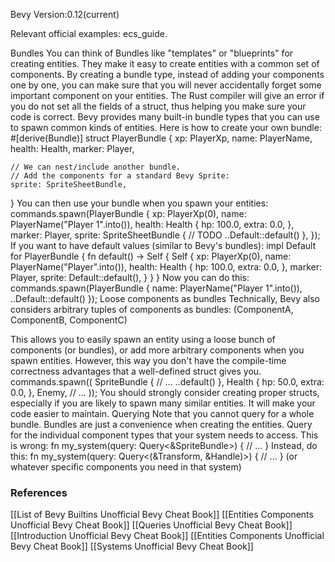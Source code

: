 Bevy Version:0.12(current)


Relevant official examples:
ecs_guide.

Bundles
You can think of Bundles like "templates" or "blueprints" for creating entities.
They make it easy to create entities with a common set of
components.
By creating a bundle type, instead of adding your components one by one, you
can make sure that you will never accidentally forget some important component
on your entities. The Rust compiler will give an error if you do not set all
the fields of a struct, thus helping you make sure your code is correct.
Bevy provides many built-in bundle types that you can use
to spawn common kinds of entities.
Here is how to create your own bundle:
#[derive(Bundle)]
struct PlayerBundle {
    xp: PlayerXp,
    name: PlayerName,
    health: Health,
    marker: Player,

    // We can nest/include another bundle.
    // Add the components for a standard Bevy Sprite:
    sprite: SpriteSheetBundle,
}
You can then use your bundle when you spawn your entities:
commands.spawn(PlayerBundle {
    xp: PlayerXp(0),
    name: PlayerName("Player 1".into()),
    health: Health {
        hp: 100.0,
        extra: 0.0,
    },
    marker: Player,
    sprite: SpriteSheetBundle {
        // TODO
        ..Default::default()
    },
});
If you want to have default values (similar to Bevy's bundles):
impl Default for PlayerBundle {
    fn default() -> Self {
        Self {
            xp: PlayerXp(0),
            name: PlayerName("Player".into()),
            health: Health {
                hp: 100.0,
                extra: 0.0,
            },
            marker: Player,
            sprite: Default::default(),
        }
    }
}
Now you can do this:
commands.spawn(PlayerBundle {
    name: PlayerName("Player 1".into()),
    ..Default::default()
});
Loose components as bundles
Technically, Bevy also considers arbitrary tuples of components as bundles:
(ComponentA, ComponentB, ComponentC)

This allows you to easily spawn an entity using a loose bunch of components (or
bundles), or add more arbitrary components when you spawn entities. However,
this way you don't have the compile-time correctness advantages that a
well-defined struct gives you.
commands.spawn((
    SpriteBundle {
        // ...
        ..default()
    },
    Health {
        hp: 50.0,
        extra: 0.0,
    },
    Enemy,
    // ...
));
You should strongly consider creating proper structs, especially if you are
likely to spawn many similar entities. It will make your code easier to maintain.
Querying
Note that you cannot query for a whole bundle. Bundles are just a
convenience when creating the entities. Query for the individual component types
that your system needs to access.
This is wrong:
fn my_system(query: Query<&SpriteBundle>) {
  // ...
}
Instead, do this:
fn my_system(query: Query<(&Transform, &Handle<Image>)>) {
  // ...
}
(or whatever specific components you need in that system)

### References
[[List of Bevy Builtins  Unofficial Bevy Cheat Book]] [[Entities Components  Unofficial Bevy Cheat Book]] [[Queries  Unofficial Bevy Cheat Book]] [[Introduction  Unofficial Bevy Cheat Book]] [[Entities Components  Unofficial Bevy Cheat Book]] [[Systems  Unofficial Bevy Cheat Book]] 